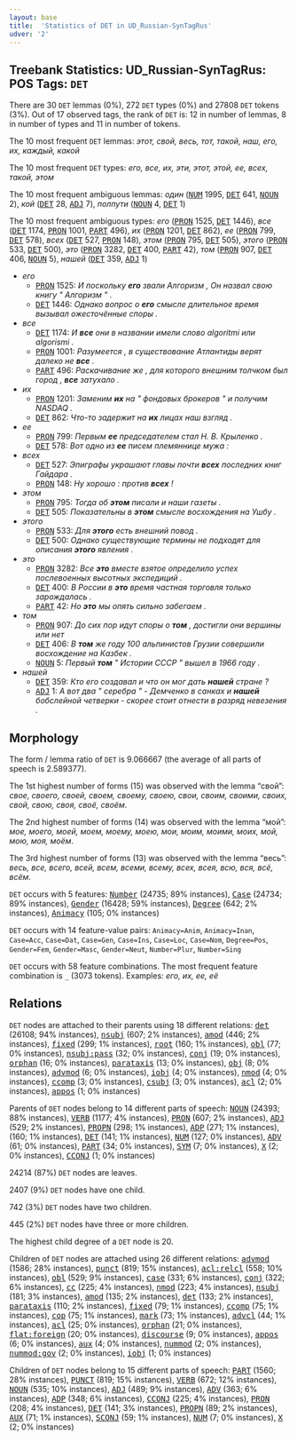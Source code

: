 ```yaml
---
layout: base
title:  'Statistics of DET in UD_Russian-SynTagRus'
udver: '2'
---
```


## Treebank Statistics: UD_Russian-SynTagRus: POS Tags: `DET`

There are 30 `DET` lemmas (0%), 272 `DET` types (0%) and 27808 `DET` tokens (3%).
Out of 17 observed tags, the rank of `DET` is: 12 in number of lemmas, 8 in number of types and 11 in number of tokens.

The 10 most frequent `DET` lemmas: <em>этот, свой, весь, тот, такой, наш, его, их, каждый, какой</em>

The 10 most frequent `DET` types:  <em>его, все, их, эти, этот, этой, ее, всех, такой, этом</em>

The 10 most frequent ambiguous lemmas: <em>один</em> (<tt><a href="ru_syntagrus-pos-NUM.html">NUM</a></tt> 1995, <tt><a href="ru_syntagrus-pos-DET.html">DET</a></tt> 641, <tt><a href="ru_syntagrus-pos-NOUN.html">NOUN</a></tt> 2), <em>кой</em> (<tt><a href="ru_syntagrus-pos-DET.html">DET</a></tt> 28, <tt><a href="ru_syntagrus-pos-ADJ.html">ADJ</a></tt> 7), <em>полпути</em> (<tt><a href="ru_syntagrus-pos-NOUN.html">NOUN</a></tt> 4, <tt><a href="ru_syntagrus-pos-DET.html">DET</a></tt> 1)

The 10 most frequent ambiguous types:  <em>его</em> (<tt><a href="ru_syntagrus-pos-PRON.html">PRON</a></tt> 1525, <tt><a href="ru_syntagrus-pos-DET.html">DET</a></tt> 1446), <em>все</em> (<tt><a href="ru_syntagrus-pos-DET.html">DET</a></tt> 1174, <tt><a href="ru_syntagrus-pos-PRON.html">PRON</a></tt> 1001, <tt><a href="ru_syntagrus-pos-PART.html">PART</a></tt> 496), <em>их</em> (<tt><a href="ru_syntagrus-pos-PRON.html">PRON</a></tt> 1201, <tt><a href="ru_syntagrus-pos-DET.html">DET</a></tt> 862), <em>ее</em> (<tt><a href="ru_syntagrus-pos-PRON.html">PRON</a></tt> 799, <tt><a href="ru_syntagrus-pos-DET.html">DET</a></tt> 578), <em>всех</em> (<tt><a href="ru_syntagrus-pos-DET.html">DET</a></tt> 527, <tt><a href="ru_syntagrus-pos-PRON.html">PRON</a></tt> 148), <em>этом</em> (<tt><a href="ru_syntagrus-pos-PRON.html">PRON</a></tt> 795, <tt><a href="ru_syntagrus-pos-DET.html">DET</a></tt> 505), <em>этого</em> (<tt><a href="ru_syntagrus-pos-PRON.html">PRON</a></tt> 533, <tt><a href="ru_syntagrus-pos-DET.html">DET</a></tt> 500), <em>это</em> (<tt><a href="ru_syntagrus-pos-PRON.html">PRON</a></tt> 3282, <tt><a href="ru_syntagrus-pos-DET.html">DET</a></tt> 400, <tt><a href="ru_syntagrus-pos-PART.html">PART</a></tt> 42), <em>том</em> (<tt><a href="ru_syntagrus-pos-PRON.html">PRON</a></tt> 907, <tt><a href="ru_syntagrus-pos-DET.html">DET</a></tt> 406, <tt><a href="ru_syntagrus-pos-NOUN.html">NOUN</a></tt> 5), <em>нашей</em> (<tt><a href="ru_syntagrus-pos-DET.html">DET</a></tt> 359, <tt><a href="ru_syntagrus-pos-ADJ.html">ADJ</a></tt> 1)


* <em>его</em>
  * <tt><a href="ru_syntagrus-pos-PRON.html">PRON</a></tt> 1525: <em>И поскольку <b>его</b> звали Алгоризм , Он назвал свою книгу " Алгоризм " .</em>
  * <tt><a href="ru_syntagrus-pos-DET.html">DET</a></tt> 1446: <em>Однако вопрос о <b>его</b> смысле длительное время вызывал ожесточённые споры .</em>
* <em>все</em>
  * <tt><a href="ru_syntagrus-pos-DET.html">DET</a></tt> 1174: <em>И <b>все</b> они в названии имели слово algoritmi или algorismi .</em>
  * <tt><a href="ru_syntagrus-pos-PRON.html">PRON</a></tt> 1001: <em>Разумеется , в существование Атлантиды верят далеко не <b>все</b> .</em>
  * <tt><a href="ru_syntagrus-pos-PART.html">PART</a></tt> 496: <em>Раскачивание же , для которого внешним толчком был город , <b>все</b> затухало .</em>
* <em>их</em>
  * <tt><a href="ru_syntagrus-pos-PRON.html">PRON</a></tt> 1201: <em>Заменим <b>их</b> на " фондовых брокеров " и получим NASDAQ .</em>
  * <tt><a href="ru_syntagrus-pos-DET.html">DET</a></tt> 862: <em>Что-то задержит на <b>их</b> лицах наш взгляд .</em>
* <em>ее</em>
  * <tt><a href="ru_syntagrus-pos-PRON.html">PRON</a></tt> 799: <em>Первым <b>ее</b> председателем стал Н. В. Крыленко .</em>
  * <tt><a href="ru_syntagrus-pos-DET.html">DET</a></tt> 578: <em>Вот одно из <b>ее</b> писем племяннице мужа :</em>
* <em>всех</em>
  * <tt><a href="ru_syntagrus-pos-DET.html">DET</a></tt> 527: <em>Эпиграфы украшают главы почти <b>всех</b> последних книг Гайдара .</em>
  * <tt><a href="ru_syntagrus-pos-PRON.html">PRON</a></tt> 148: <em>Ну хорошо : против <b>всех</b> !</em>
* <em>этом</em>
  * <tt><a href="ru_syntagrus-pos-PRON.html">PRON</a></tt> 795: <em>Тогда об <b>этом</b> писали и наши газеты .</em>
  * <tt><a href="ru_syntagrus-pos-DET.html">DET</a></tt> 505: <em>Показательны в <b>этом</b> смысле восхождения на Ушбу .</em>
* <em>этого</em>
  * <tt><a href="ru_syntagrus-pos-PRON.html">PRON</a></tt> 533: <em>Для <b>этого</b> есть внешний повод .</em>
  * <tt><a href="ru_syntagrus-pos-DET.html">DET</a></tt> 500: <em>Однако существующие термины не подходят для описания <b>этого</b> явления .</em>
* <em>это</em>
  * <tt><a href="ru_syntagrus-pos-PRON.html">PRON</a></tt> 3282: <em>Все <b>это</b> вместе взятое определило успех послевоенных высотных экспедиций .</em>
  * <tt><a href="ru_syntagrus-pos-DET.html">DET</a></tt> 400: <em>В России в <b>это</b> время частная торговля только зарождалась .</em>
  * <tt><a href="ru_syntagrus-pos-PART.html">PART</a></tt> 42: <em>Но <b>это</b> мы опять сильно забегаем .</em>
* <em>том</em>
  * <tt><a href="ru_syntagrus-pos-PRON.html">PRON</a></tt> 907: <em>До сих пор идут споры о <b>том</b> , достигли они вершины или нет</em>
  * <tt><a href="ru_syntagrus-pos-DET.html">DET</a></tt> 406: <em>В <b>том</b> же году 100 альпинистов Грузии совершили восхождение на Казбек .</em>
  * <tt><a href="ru_syntagrus-pos-NOUN.html">NOUN</a></tt> 5: <em>Первый <b>том</b> " Истории СССР " вышел в 1966 году .</em>
* <em>нашей</em>
  * <tt><a href="ru_syntagrus-pos-DET.html">DET</a></tt> 359: <em>Кто его создавал и что он мог дать <b>нашей</b> стране ?</em>
  * <tt><a href="ru_syntagrus-pos-ADJ.html">ADJ</a></tt> 1: <em>А вот два " серебра " - Демченко в санках и <b>нашей</b> бобслейной четверки - скорее стоит отнести в разряд невезения .</em>

## Morphology

The form / lemma ratio of `DET` is 9.066667 (the average of all parts of speech is 2.589377).

The 1st highest number of forms (15) was observed with the lemma “свой”: <em>свое, своего, своей, своем, своему, своею, свои, своим, своими, своих, свой, свою, своя, своё, своём</em>.

The 2nd highest number of forms (14) was observed with the lemma “мой”: <em>мое, моего, моей, моем, моему, моею, мои, моим, моими, моих, мой, мою, моя, моём</em>.

The 3rd highest number of forms (13) was observed with the lemma “весь”: <em>весь, все, всего, всей, всем, всеми, всему, всех, всея, всю, вся, всё, всём</em>.

`DET` occurs with 5 features: <tt><a href="ru_syntagrus-feat-Number.html">Number</a></tt> (24735; 89% instances), <tt><a href="ru_syntagrus-feat-Case.html">Case</a></tt> (24734; 89% instances), <tt><a href="ru_syntagrus-feat-Gender.html">Gender</a></tt> (16428; 59% instances), <tt><a href="ru_syntagrus-feat-Degree.html">Degree</a></tt> (642; 2% instances), <tt><a href="ru_syntagrus-feat-Animacy.html">Animacy</a></tt> (105; 0% instances)

`DET` occurs with 14 feature-value pairs: `Animacy=Anim`, `Animacy=Inan`, `Case=Acc`, `Case=Dat`, `Case=Gen`, `Case=Ins`, `Case=Loc`, `Case=Nom`, `Degree=Pos`, `Gender=Fem`, `Gender=Masc`, `Gender=Neut`, `Number=Plur`, `Number=Sing`

`DET` occurs with 58 feature combinations.
The most frequent feature combination is `_` (3073 tokens).
Examples: <em>его, их, ее, её</em>


## Relations

`DET` nodes are attached to their parents using 18 different relations: <tt><a href="ru_syntagrus-dep-det.html">det</a></tt> (26108; 94% instances), <tt><a href="ru_syntagrus-dep-nsubj.html">nsubj</a></tt> (607; 2% instances), <tt><a href="ru_syntagrus-dep-amod.html">amod</a></tt> (446; 2% instances), <tt><a href="ru_syntagrus-dep-fixed.html">fixed</a></tt> (299; 1% instances), <tt><a href="ru_syntagrus-dep-root.html">root</a></tt> (160; 1% instances), <tt><a href="ru_syntagrus-dep-obl.html">obl</a></tt> (77; 0% instances), <tt><a href="ru_syntagrus-dep-nsubj-pass.html">nsubj:pass</a></tt> (32; 0% instances), <tt><a href="ru_syntagrus-dep-conj.html">conj</a></tt> (19; 0% instances), <tt><a href="ru_syntagrus-dep-orphan.html">orphan</a></tt> (16; 0% instances), <tt><a href="ru_syntagrus-dep-parataxis.html">parataxis</a></tt> (13; 0% instances), <tt><a href="ru_syntagrus-dep-obj.html">obj</a></tt> (8; 0% instances), <tt><a href="ru_syntagrus-dep-advmod.html">advmod</a></tt> (6; 0% instances), <tt><a href="ru_syntagrus-dep-iobj.html">iobj</a></tt> (4; 0% instances), <tt><a href="ru_syntagrus-dep-nmod.html">nmod</a></tt> (4; 0% instances), <tt><a href="ru_syntagrus-dep-ccomp.html">ccomp</a></tt> (3; 0% instances), <tt><a href="ru_syntagrus-dep-csubj.html">csubj</a></tt> (3; 0% instances), <tt><a href="ru_syntagrus-dep-acl.html">acl</a></tt> (2; 0% instances), <tt><a href="ru_syntagrus-dep-appos.html">appos</a></tt> (1; 0% instances)

Parents of `DET` nodes belong to 14 different parts of speech: <tt><a href="ru_syntagrus-pos-NOUN.html">NOUN</a></tt> (24393; 88% instances), <tt><a href="ru_syntagrus-pos-VERB.html">VERB</a></tt> (1177; 4% instances), <tt><a href="ru_syntagrus-pos-PRON.html">PRON</a></tt> (607; 2% instances), <tt><a href="ru_syntagrus-pos-ADJ.html">ADJ</a></tt> (529; 2% instances), <tt><a href="ru_syntagrus-pos-PROPN.html">PROPN</a></tt> (298; 1% instances), <tt><a href="ru_syntagrus-pos-ADP.html">ADP</a></tt> (271; 1% instances),  (160; 1% instances), <tt><a href="ru_syntagrus-pos-DET.html">DET</a></tt> (141; 1% instances), <tt><a href="ru_syntagrus-pos-NUM.html">NUM</a></tt> (127; 0% instances), <tt><a href="ru_syntagrus-pos-ADV.html">ADV</a></tt> (61; 0% instances), <tt><a href="ru_syntagrus-pos-PART.html">PART</a></tt> (34; 0% instances), <tt><a href="ru_syntagrus-pos-SYM.html">SYM</a></tt> (7; 0% instances), <tt><a href="ru_syntagrus-pos-X.html">X</a></tt> (2; 0% instances), <tt><a href="ru_syntagrus-pos-CCONJ.html">CCONJ</a></tt> (1; 0% instances)

24214 (87%) `DET` nodes are leaves.

2407 (9%) `DET` nodes have one child.

742 (3%) `DET` nodes have two children.

445 (2%) `DET` nodes have three or more children.

The highest child degree of a `DET` node is 20.

Children of `DET` nodes are attached using 26 different relations: <tt><a href="ru_syntagrus-dep-advmod.html">advmod</a></tt> (1586; 28% instances), <tt><a href="ru_syntagrus-dep-punct.html">punct</a></tt> (819; 15% instances), <tt><a href="ru_syntagrus-dep-acl-relcl.html">acl:relcl</a></tt> (558; 10% instances), <tt><a href="ru_syntagrus-dep-obl.html">obl</a></tt> (529; 9% instances), <tt><a href="ru_syntagrus-dep-case.html">case</a></tt> (331; 6% instances), <tt><a href="ru_syntagrus-dep-conj.html">conj</a></tt> (322; 6% instances), <tt><a href="ru_syntagrus-dep-cc.html">cc</a></tt> (225; 4% instances), <tt><a href="ru_syntagrus-dep-nmod.html">nmod</a></tt> (223; 4% instances), <tt><a href="ru_syntagrus-dep-nsubj.html">nsubj</a></tt> (181; 3% instances), <tt><a href="ru_syntagrus-dep-amod.html">amod</a></tt> (135; 2% instances), <tt><a href="ru_syntagrus-dep-det.html">det</a></tt> (133; 2% instances), <tt><a href="ru_syntagrus-dep-parataxis.html">parataxis</a></tt> (110; 2% instances), <tt><a href="ru_syntagrus-dep-fixed.html">fixed</a></tt> (79; 1% instances), <tt><a href="ru_syntagrus-dep-ccomp.html">ccomp</a></tt> (75; 1% instances), <tt><a href="ru_syntagrus-dep-cop.html">cop</a></tt> (75; 1% instances), <tt><a href="ru_syntagrus-dep-mark.html">mark</a></tt> (73; 1% instances), <tt><a href="ru_syntagrus-dep-advcl.html">advcl</a></tt> (44; 1% instances), <tt><a href="ru_syntagrus-dep-acl.html">acl</a></tt> (25; 0% instances), <tt><a href="ru_syntagrus-dep-orphan.html">orphan</a></tt> (21; 0% instances), <tt><a href="ru_syntagrus-dep-flat-foreign.html">flat:foreign</a></tt> (20; 0% instances), <tt><a href="ru_syntagrus-dep-discourse.html">discourse</a></tt> (9; 0% instances), <tt><a href="ru_syntagrus-dep-appos.html">appos</a></tt> (6; 0% instances), <tt><a href="ru_syntagrus-dep-aux.html">aux</a></tt> (4; 0% instances), <tt><a href="ru_syntagrus-dep-nummod.html">nummod</a></tt> (2; 0% instances), <tt><a href="ru_syntagrus-dep-nummod-gov.html">nummod:gov</a></tt> (2; 0% instances), <tt><a href="ru_syntagrus-dep-iobj.html">iobj</a></tt> (1; 0% instances)

Children of `DET` nodes belong to 15 different parts of speech: <tt><a href="ru_syntagrus-pos-PART.html">PART</a></tt> (1560; 28% instances), <tt><a href="ru_syntagrus-pos-PUNCT.html">PUNCT</a></tt> (819; 15% instances), <tt><a href="ru_syntagrus-pos-VERB.html">VERB</a></tt> (672; 12% instances), <tt><a href="ru_syntagrus-pos-NOUN.html">NOUN</a></tt> (535; 10% instances), <tt><a href="ru_syntagrus-pos-ADJ.html">ADJ</a></tt> (489; 9% instances), <tt><a href="ru_syntagrus-pos-ADV.html">ADV</a></tt> (363; 6% instances), <tt><a href="ru_syntagrus-pos-ADP.html">ADP</a></tt> (348; 6% instances), <tt><a href="ru_syntagrus-pos-CCONJ.html">CCONJ</a></tt> (225; 4% instances), <tt><a href="ru_syntagrus-pos-PRON.html">PRON</a></tt> (208; 4% instances), <tt><a href="ru_syntagrus-pos-DET.html">DET</a></tt> (141; 3% instances), <tt><a href="ru_syntagrus-pos-PROPN.html">PROPN</a></tt> (89; 2% instances), <tt><a href="ru_syntagrus-pos-AUX.html">AUX</a></tt> (71; 1% instances), <tt><a href="ru_syntagrus-pos-SCONJ.html">SCONJ</a></tt> (59; 1% instances), <tt><a href="ru_syntagrus-pos-NUM.html">NUM</a></tt> (7; 0% instances), <tt><a href="ru_syntagrus-pos-X.html">X</a></tt> (2; 0% instances)

